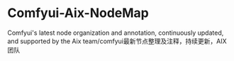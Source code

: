 # Comfyui-Aix-NodeMap
Comfyui's latest node organization and annotation, continuously updated, and supported by the Aix team/comfyui最新节点整理及注释，持续更新，AIX团队
